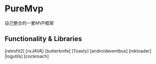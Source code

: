 # PureMvp
自己整合的一套MVP框架

## Functionality & Libraries
[retrofit2]
[rxJAVA]
[butterknife]
[Toasty]
[androideventbus]
[mkloader]
[logutils]
[cockroach]
